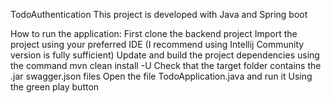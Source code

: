 TodoAuthentication
This project is developed with Java and Spring boot

How to run the application:
	First clone the backend project
	Import the project using your preferred IDE (I recommend using Intellij Community version is fully sufficient)
	Update and build the project dependencies using the command mvn clean install -U
	Check that the target folder contains the .jar swagger.json files
	Open the file TodoApplication.java and run it Using the green play button
